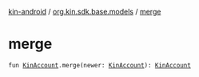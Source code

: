 [kin-android](../index.md) / [org.kin.sdk.base.models](index.md) / [merge](./merge.md)

# merge

`fun `[`KinAccount`](-kin-account/index.md)`.merge(newer: `[`KinAccount`](-kin-account/index.md)`): `[`KinAccount`](-kin-account/index.md)